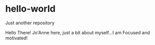 # hello-world
Just another repository

Hello There!
Jo'Anne here, just a bit about myself...I am Focused and motivated!
